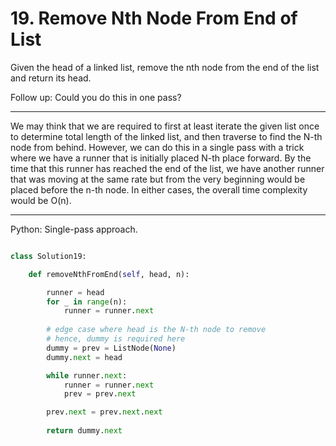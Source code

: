 # 19. Remove Nth Node From End of List

Given the head of a linked list, remove the nth node from the end of the list
and return its head.

Follow up: Could you do this in one pass?

---

We may think that we are required to first at least iterate the given list once
to determine total length of the linked list, and then traverse to find the
N-th node from behind. However, we can do this in a single pass with a trick
where we have a runner that is initially placed N-th place forward. By the time
that this runner has reached the end of the list, we have another runner that
was moving at the same rate but from the very beginning would be placed before
the n-th node. In either cases, the overall time complexity would be O(n).

---

Python: Single-pass approach.

```python

class Solution19:

    def removeNthFromEnd(self, head, n):

        runner = head
        for _ in range(n):
            runner = runner.next
        
        # edge case where head is the N-th node to remove
        # hence, dummy is required here
        dummy = prev = ListNode(None)
        dummy.next = head

        while runner.next:
            runner = runner.next
            prev = prev.next

        prev.next = prev.next.next
        
        return dummy.next
```
